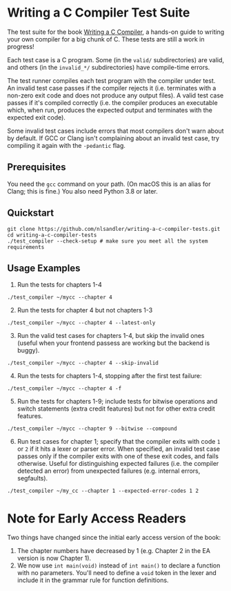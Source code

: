 # Writing a C Compiler Test Suite

The test suite for the book [Writing a C Compiler](https://nostarch.com/writing-c-compiler), a hands-on guide to writing your own compiler for a big chunk of C. These tests are still a work in progress!

Each test case is a C program. Some (in the `valid/` subdirectories) are valid, and others (in the `invalid_*/` subdirectories) have compile-time errors.

The test runner compiles each test program with the compiler under test. An invalid test case passes if the compiler rejects it (i.e. terminates with a non-zero exit code and does not produce any output files). A valid test case passes if it's compiled correctly (i.e. the compiler produces an executable which, when run, produces the expected output and terminates with the expected exit code).

Some invalid test cases include errors that most compilers don't warn about by default. If GCC or Clang isn't complaining about an invalid test case, try compiling it again with the `-pedantic` flag.

## Prerequisites
You need the `gcc` command on your path. (On macOS this is an alias for Clang; this is fine.) You also need Python 3.8 or later.
## Quickstart

```
git clone https://github.com/nlsandler/writing-a-c-compiler-tests.git
cd writing-a-c-compiler-tests
./test_compiler --check-setup # make sure you meet all the system requirements
```

## Usage Examples


1. Run the tests for chapters 1-4
```
./test_compiler ~/mycc --chapter 4
```

2. Run the tests for chapter 4 but not chapters 1-3

```
./test_compiler ~/mycc --chapter 4 --latest-only
```

3. Run the valid test cases for chapters 1-4, but skip the invalid ones (useful when your frontend passess are working but the backend is buggy).

```
./test_compiler ~/mycc --chapter 4 --skip-invalid
```

4. Run the tests for chapters 1-4, stopping after the first test failure:

```
./test_compiler ~/mycc --chapter 4 -f
```

5. Run the tests for chapters 1-9; include tests for bitwise operations and switch statements (extra credit features) but not for other extra credit features.

```
./test_compiler ~/mycc --chapter 9 --bitwise --compound
```

6. Run test cases for chapter 1; specify that the compiler exits with code `1` or `2` if it hits a lexer or parser error. When specified, an invalid test case passes only if the compiler exits with one of these exit codes, and fails otherwise. Useful for distinguishing expected failures (i.e. the compiler detected an error) from unexpected failures (e.g. internal errors, segfaults).

```
./test_compiler ~/my_cc --chapter 1 --expected-error-codes 1 2
```

# Note for Early Access Readers

Two things have changed since the initial early access version of the book:
1. The chapter numbers have decreased by 1 (e.g. Chapter 2 in the EA version is now Chapter 1).
2. We now use `int main(void)` instead of `int main()` to declare a function with no parameters. You'll need to define a `void` token in the lexer and include it in the grammar rule for function definitions.
